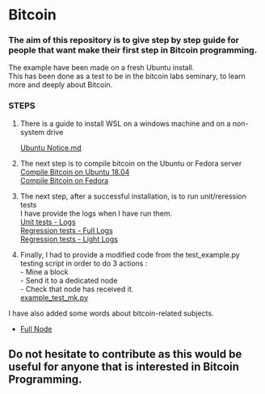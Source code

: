 # Bitcoin

### The aim of this repository is to give step by step guide for people that want make their first step in Bitcoin programming.  
The example have been made on a fresh Ubuntu install.  
This has been done as a test to be in the bitcoin labs seminary, to learn more and deeply about Bitcoin. 

### **STEPS**

1. There is a guide to install WSL on a windows machine and on a non-system drive

    [Ubuntu Notice.md](https://github.com/nourou4them/bitcoin/blob/main/Ubuntu%20Notice.md)  

2. The next step is to compile bitcoin on the Ubuntu or Fedora server  
    [Compile Bitcoin on Ubuntu 18.04](https://github.com/nourou4them/bitcoin/blob/main/Compile%20Bitcoin%20on%20Ubuntu%2018.04.md#compile-bitcoin-on-ubuntu-1804)  
    [Compile Bitcoin on Fedora](https://github.com/nourou4them/bitcoinsn/blob/main/Compile-Bitcoin-Core-on-Fedora-37.md)

3. The next step, after a successful installation, is to run unit/reression tests  
I have provide the logs when I have run them.  
    [Unit tests - Logs](https://github.com/nourou4them/bitcoin/blob/main/Unit%20tests%20-%20Logs.md)  
    [Regression tests - Full Logs](https://github.com/nourou4them/bitcoin/blob/main/Regression%20tests%20-%20All%20Logs.md#regression-tests---logs)  
    [Regression tests - Light Logs](https://github.com/nourou4them/bitcoin/blob/main/Regression%20tests%20-%20Light%20Logs.md)  

4. Finally, I had to provide a modified code from the test_example.py testing script in order to do 3 actions :  
        - Mine a block  
        - Send it to a dedicated node  
        - Check that node has received it.  
    [example_test_mk.py](https://github.com/nourou4them/bitcoin/blob/main/example_test_mk.py) 
    
I have also added some words about bitcoin-related subjects.
- [Full Node](https://github.com/nourou4them/bitcoinsn/blob/main/full_node.md)

## Do not hesitate to contribute as this would be useful for anyone that is interested in Bitcoin Programming.
